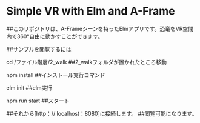# Simple VR with Elm and A-Frame

##このリポジトリは、A-Frameシーンを持ったElmアプリです。恐竜をVR空間内で360°自由に動かすことができます。

##サンプルを閲覧するには

cd /ファイル階層/2_walk  ##2_walkフォルダが置かれたところ移動

npm install             ##インストール実行コマンド

elm init                ##elm実行

npm run start           ##スタート
    
##それから[http：// localhost：8080]に接続します。
##閲覧可能になります。

